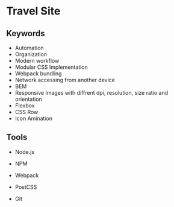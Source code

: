 # Travel Site


## Keywords

- Automation
- Organization
- Modern workflow
- Modular CSS Implementation
- Webpack bundling
- Network accessing from another device
- BEM
- Responsive Images with diffrent dpi, resolution, size ratio and orientation
- Flexbox
- CSS Row
- Icon Amination

## Tools

- Node.js
- NPM
- Webpack
- PostCSS

- Git